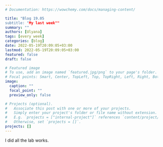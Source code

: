 ```yaml
---
# Documentation: https://wowchemy.com/docs/managing-content/

title: "Blog 19.05
subtitle: "My last week""
summary: ""
authors: [Ulyana]
tags: [every week]
categories: [blog]
date: 2022-05-19T20:09:05+03:00
lastmod: 2022-05-19T20:09:05+03:00
featured: false
draft: false

# Featured image
# To use, add an image named `featured.jpg/png` to your page's folder.
# Focal points: Smart, Center, TopLeft, Top, TopRight, Left, Right, BottomLeft, Bottom, BottomRight.
image:
  caption: ""
  focal_point: ""
  preview_only: false

# Projects (optional).
#   Associate this post with one or more of your projects.
#   Simply enter your project's folder or file name without extension.
#   E.g. `projects = ["internal-project"]` references `content/project/deep-learning/index.md`.
#   Otherwise, set `projects = []`.
projects: []
---
```


I did all the lab works.
